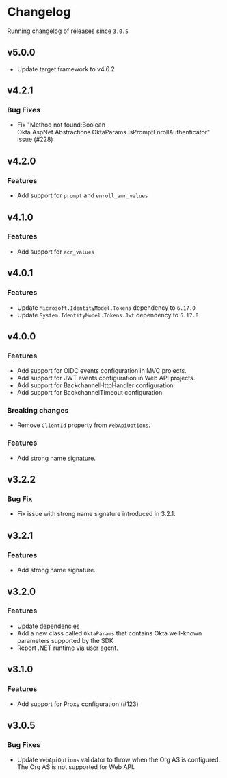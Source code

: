 # Changelog
Running changelog of releases since `3.0.5`

## v5.0.0

- Update target framework to v4.6.2

## v4.2.1

### Bug Fixes

- Fix "Method not found:Boolean Okta.AspNet.Abstractions.OktaParams.IsPromptEnrollAuthenticator" issue (#228)

## v4.2.0

### Features

- Add support for `prompt` and `enroll_amr_values`

## v4.1.0

### Features

- Add support for `acr_values`

## v4.0.1

### Features

- Update `Microsoft.IdentityModel.Tokens` dependency to `6.17.0`
- Update `System.IdentityModel.Tokens.Jwt` dependency to `6.17.0`

## v4.0.0

### Features

- Add support for OIDC events configuration in MVC projects.
- Add support for JWT events configuration in Web API projects.
- Add support for BackchannelHttpHandler configuration.
- Add support for BackchannelTimeout configuration.

### Breaking changes

- Remove `ClientId` property from `WebApiOptions`.

### Features

- Add strong name signature.


## v3.2.2

### Bug Fix

- Fix issue with strong name signature introduced in 3.2.1.

## v3.2.1 

### Features

- Add strong name signature.

## v3.2.0

### Features

- Update dependencies
- Add a new class called `OktaParams` that contains Okta well-known parameters supported by the SDK 
- Report .NET runtime via user agent.

## v3.1.0

### Features

- Add support for Proxy configuration (#123)

## v3.0.5

### Bug Fixes

- Update `WebApiOptions` validator to throw when the Org AS is configured. The Org AS is not supported for Web API.
